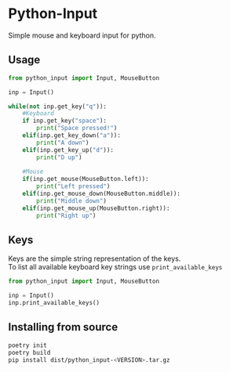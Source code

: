 # Python-Input
Simple mouse and keyboard input for python.

## Usage

```python
from python_input import Input, MouseButton

inp = Input()

while(not inp.get_key("q")):
    #Keyboard
    if inp.get_key("space"):
        print("Space pressed!")
    elif(inp.get_key_down("a")):
        print("A down")
    elif(inp.get_key_up("d")):
        print("D up")
    
    #Mouse
    if(inp.get_mouse(MouseButton.left)):
        print("Left pressed")
    elif(inp.get_mouse_down(MouseButton.middle)):
        print("Middle down")
    elif(inp.get_mouse_up(MouseButton.right)):
        print("Right up")
```

## Keys
Keys are the simple string representation of the keys.  
To list all available keyboard key strings use `print_available_keys`

```python
from python_input import Input, MouseButton

inp = Input()
inp.print_available_keys()

```

## Installing from source
```bash
poetry init
poetry build
pip install dist/python_input-<VERSION>.tar.gz
```


